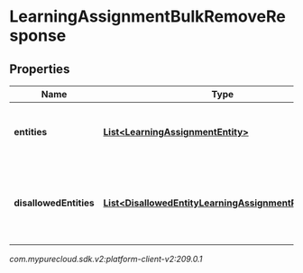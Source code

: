 # LearningAssignmentBulkRemoveResponse


## Properties

| Name | Type | Description | Notes |
| ------------ | ------------- | ------------- | ------------- |
| **entities** | [**List&lt;LearningAssignmentEntity&gt;**](LearningAssignmentEntity) | The learning assignments that were removed successfully |  [optional] |
| **disallowedEntities** | [**List&lt;DisallowedEntityLearningAssignmentReference&gt;**](DisallowedEntityLearningAssignmentReference) | The learning assignments that were not removed due to missing permissions |  [optional] |




_com.mypurecloud.sdk.v2:platform-client-v2:209.0.1_
